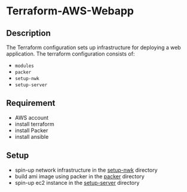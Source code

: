 # Terraform-AWS-Webapp

## Description
The Terraform configuration sets up infrastructure for deploying a web application. The terraform configuration consists of:
- `modules`
- `packer`
- `setup-nwk`
- `setup-server`

## Requirement
- AWS account
- install terraform
- install Packer
- install ansible

## Setup
- spin-up network infrastructure in the [setup-nwk](./setup-nwk/README.md) directory
- build ami image using packer in the [packer](./packer/README.md) directory
- spin-up ec2 instance in the [setup-server](./setup-server/README.md) directory
